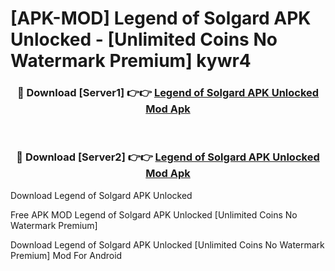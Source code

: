 # [APK-MOD] Legend of Solgard APK Unlocked - [Unlimited Coins No Watermark Premium] kywr4



<div align="center">
<h3>🔴 Download [Server1] 👉👉 <a href="https://momento.my/?title=Legend_of_Solgard_APK_Unlocked">Legend of Solgard APK Unlocked Mod Apk</a></h3><br>

<h3>🔴 Download [Server2] 👉👉 <a href="https://momento.my/?title=Legend_of_Solgard_APK_Unlocked">Legend of Solgard APK Unlocked Mod Apk</a></h3>
</div>



Download Legend of Solgard APK Unlocked 

Free APK MOD Legend of Solgard APK Unlocked [Unlimited Coins No Watermark Premium]

Download Legend of Solgard APK Unlocked [Unlimited Coins No Watermark Premium] Mod For Android
